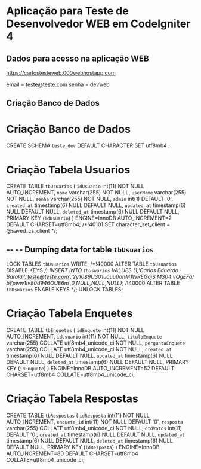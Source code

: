 # Aplicação para Teste de Desenvolvedor WEB em CodeIgniter 4

## Dados para acesso na aplicação WEB

https://carlostesteweb.000webhostapp.com

email = teste@teste.com
senha = devweb


## Criação Banco de Dados

# Criação Banco de Dados
CREATE SCHEMA `teste_dev` DEFAULT CHARACTER SET utf8mb4 ;

# Criação Tabela Usuarios
CREATE TABLE `tbUsuarios` (
  `idUsuario` int(11) NOT NULL AUTO_INCREMENT,
  `nome` varchar(255) NOT NULL,
  `userName` varchar(255) NOT NULL,
  `senha` varchar(255) NOT NULL,
  `admin` int(1) DEFAULT '0',
  `created_at` timestamp(6) NULL DEFAULT NULL,
  `updated_at` timestamp(6) NULL DEFAULT NULL,
  `deleted_at` timestamp(6) NULL DEFAULT NULL,
  PRIMARY KEY (`idUsuario`)
) ENGINE=InnoDB AUTO_INCREMENT=2 DEFAULT CHARSET=utf8mb4;
/*!40101 SET character_set_client = @saved_cs_client */;

--
-- Dumping data for table `tbUsuarios`
--

LOCK TABLES `tbUsuarios` WRITE;
/*!40000 ALTER TABLE `tbUsuarios` DISABLE KEYS */;
INSERT INTO `tbUsuarios` VALUES (1,'Carlos Eduardo Baraldi','teste@teste.com','$2y$10$9U301uauu0ohM1WREGqjS.M304.vQgEFq/bYpww1Iv80d946OUE6m',0,NULL,NULL,NULL);
/*!40000 ALTER TABLE `tbUsuarios` ENABLE KEYS */;
UNLOCK TABLES;



# Criação Tabela Enquetes
CREATE TABLE `tbEnquetes` (
  `idEnquete` int(11) NOT NULL AUTO_INCREMENT,
  `idUsuario` int(11) NOT NULL,
  `tituloEnquete` varchar(255) COLLATE utf8mb4_unicode_ci NOT NULL,
  `perguntaEnquete` varchar(255) COLLATE utf8mb4_unicode_ci NOT NULL,
  `created_at` timestamp(6) NULL DEFAULT NULL,
  `updated_at` timestamp(6) NULL DEFAULT NULL,
  `deleted_at` timestamp(6) NULL DEFAULT NULL,
  PRIMARY KEY (`idEnquete`)
) ENGINE=InnoDB AUTO_INCREMENT=52 DEFAULT CHARSET=utf8mb4 COLLATE=utf8mb4_unicode_ci;




# Criação Tabela Respostas
CREATE TABLE `tbRespostas` (
  `idResposta` int(11) NOT NULL AUTO_INCREMENT,
  `enquete_id` int(11) NOT NULL DEFAULT '0',
  `resposta` varchar(255) COLLATE utf8mb4_unicode_ci NOT NULL,
  `qtdVotos` int(11) DEFAULT '0',
  `created_at` timestamp(6) NULL DEFAULT NULL,
  `updated_at` timestamp(6) NULL DEFAULT NULL,
  `deleted_at` timestamp(6) NULL DEFAULT NULL,
  PRIMARY KEY (`idResposta`)
) ENGINE=InnoDB AUTO_INCREMENT=80 DEFAULT CHARSET=utf8mb4 COLLATE=utf8mb4_unicode_ci;
